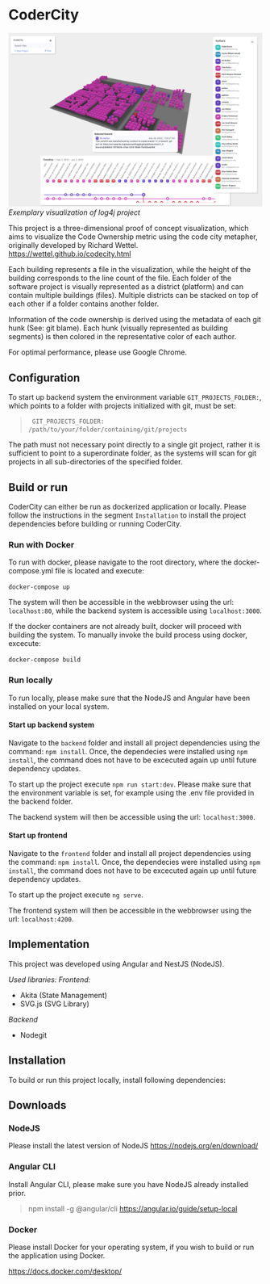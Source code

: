 # CoderCity

![ScreenShot](codercity.png)
*Exemplary visualization of log4j project*

This project is a three-dimensional proof of concept visualization, which aims to visualize the Code Ownership metric using the code city metapher, originally developed by Richard Wettel. https://wettel.github.io/codecity.html

Each building represents a file in the visualization, while the height of the building corresponds to the line count of the file. Each folder of the software project is visually represented as a district (platform) and can contain multiple buildings (files). Multiple districts can be stacked on top of each other if a folder contains another folder.

Information of the code ownership is derived using the metadata of each git hunk (See: git blame). Each hunk (visually represented as building segments) is then colored in the representative color of each author. 

For optimal performance, please use Google Chrome.

## Configuration
To start up backend system the environment variable `GIT_PROJECTS_FOLDER:`, which points to a folder with projects initialized with git, must be set:

>      GIT_PROJECTS_FOLDER: /path/to/your/folder/containing/git/projects

The path must not necessary point directly to a single git project, rather it is sufficient to point to a superordinate folder, as the systems will scan for git projects in all sub-directories of the specified folder.
## Build or run
CoderCity can either be run as dockerized application or locally. Please follow the instructions in the segment `Installation` to install the project dependencies before building or running CoderCity.

### Run with Docker
To run with docker, please navigate to the root directory, where the docker-compose.yml file is located and execute:

`docker-compose up`

The system will then be accessible in the webbrowser using the url: `localhost:80`, while the backend system is accessible using `localhost:3000`.

If the docker containers are not already built, docker will proceed with building the system. To manually invoke the build process using docker, excecute:

`docker-compose build`

### Run locally
To run locally, please make sure that the NodeJS and Angular have been installed on your local system.

#### Start up backend system
Navigate to the `backend` folder and install all project dependencies using the command: `npm install`. Once, the dependecies were installed using `npm install`, the command does not have to be excecuted again up until future dependency updates.

To start up the project execute `npm run start:dev`. Please make sure that the environment variable is set, for example using the .env file provided in the backend folder.

The backend system will then be accessible using the url: `localhost:3000`.
#### Start up frontend
Navigate to the `frontend` folder and install all project dependencies using the command: `npm install`. Once, the dependecies were installed using `npm install`, the command does not have to be excecuted again up until future dependency updates.

To start up the project execute `ng serve`.

The frontend system will then be accessible in the webbrowser using the url: `localhost:4200`.
## Implementation
This project was developed using Angular and NestJS (NodeJS).

*Used libraries:*
*Frontend:*
* Akita (State Management)
* SVG.js (SVG Library)

*Backend*
* Nodegit

## Installation
To build or run this project locally, install following dependencies:

## Downloads

### NodeJS
Please install the latest version of NodeJS
https://nodejs.org/en/download/

### Angular CLI
Install Angular CLI, please make sure you have NodeJS already installed prior.
> npm install -g @angular/cli
https://angular.io/guide/setup-local

### Docker
Please install Docker for your operating system, if you wish to build or run the application using Docker.

https://docs.docker.com/desktop/